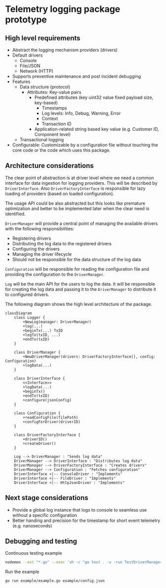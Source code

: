 # Telemetry logging package prototype

## High level requirements

- Abstract the logging mechanism providers (drivers)
- Default drivers
  - Console
  - File/JSON
  - Network (HTTP)
- Supports preventive maintenance and post incident debugging
- Features
  - Data structure (protocol)
    - Attributes: Key-value pairs
      - Predefined attributes (key uint32 value fixed payload size, key-based)
        - Timestamps
        - Log levels: Info, Debug, Warning, Error
        - Context
        - Transaction ID
      - Application-related string based key value (e.g. Customer ID, Component level)
  - Transactional logging
- Configurable: Customizable by a configuration file without touching the core code or
the code which uses this package.

## Architecture considerations

The clear point of abstraction is at driver level where we need a common interface for data ingestion for logging providers. This will be described by `DriverInterface`. Also `DriverFactoryInterface` is responsible for lazy loading of providers (based on loaded configuration).

The usage API could be also abstracted but this looks like premature optimization and better to be implemented later when the clear need is identified.

`DriverManager` will provide a central point of managing the available drivers with the following responsibilities:

- Registering drivers
- Distributing the log data to the registered drivers
- Configuring the drivers
- Managing the driver lifecycle
- Should not be responsible for the data structure of the log data

`Configuration` will be responsible for reading the configuration file and providing the configuration to the `DriverManager`.

`Log` will be the main API for the users to log the data. It will be responsible for creating the log data and passing it to the `DriverManager` to distribute it to configured drivers.

The following diagram shows the high level architecture of the package.

```mermaid
classDiagram
    class Logger {
        +NewLog(manager: DriverManager)
        +log(...)
        +beginTx(...) TxID
        +logTx(txID, ...) 
        +endTx(txID)
    }
    
    class DriverManager {
        +NewDriverManager(drivers: DriverFactoryInterface[], config: Configuration)
        +logData(...)
    }
    
    class DriverInterface {
        <<Interface>>
        +logData(...)
        +beginTx()
        +endTx(txID)
        +configure(jsonConfig)
    }

    class Configuration {
        +readConfigFile(filePath)
        +configForDriver(driverID)
    }

    class DriverFactoryInterface {
        +driverID()
        +createDriver()
    }
    
    Log --> DriverManager : "Sends log data"
    DriverManager --> DriverInterface : "Distributes log data"
    DriverManager --> DriverFactoryInterface : "Creates drivers"
    DriverManager --> Configuration : "Fetches configuration"
    DriverInterface <|-- ConsoleDriver : "Implements"
    DriverInterface <|-- FileDriver : "Implements"
    DriverInterface <|-- HttpJsonDriver : "Implements"
```

## Next stage considerations

- Provide a global log instance that logs to console to seamless use without a specific configuration
- Better handing and precision for the timestamp for short event telemetry (e.g. nanoseconds)

## Debugging and testing

Continuous testing example

```sh
nodemon --ext "*.go" --exec 'sh -c "go test . -v -run TestDriverManagerIntegration" || exit 1'
```

Run the example

```sh
go run example/example.go example/config.json
```